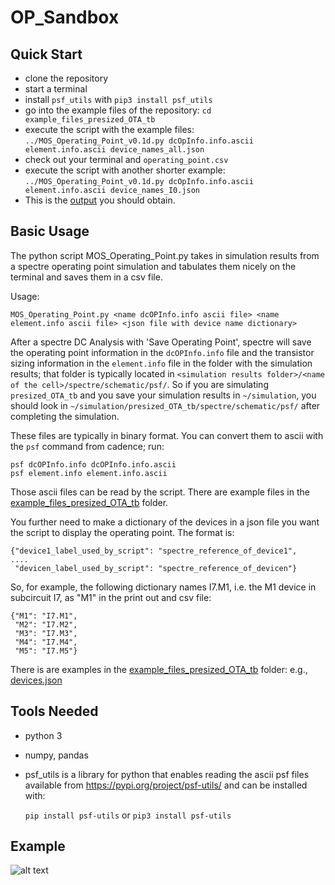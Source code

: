# OP_Sandbox

## Quick Start
- clone the repository
- start a terminal
- install `psf_utils` with `pip3 install psf_utils`
- go into the example files of the repository: `cd example_files_presized_OTA_tb`
- execute the script with the example files: `../MOS_Operating_Point_v0.1d.py dcOpInfo.info.ascii
  element.info.ascii device_names_all.json`
- check out your terminal  and `operating_point.csv`
- execute the script with another shorter example: `../MOS_Operating_Point_v0.1d.py dcOpInfo.info.ascii
  element.info.ascii device_names_I0.json`
- This is the [output](img/example_output.md) you should obtain. 
  
## Basic Usage
The python script MOS_Operating_Point.py takes in simulation results from a spectre operating point simulation and tabulates them nicely on the terminal and saves them in a csv file.

Usage: 

`MOS_Operating_Point.py <name dcOPInfo.info ascii file> <name
element.info ascii file> <json file with device name dictionary>`

After a spectre DC Analysis with 'Save Operating Point', spectre will
save the operating point information in the `dcOPInfo.info` file and the
transistor sizing information in the `element.info` file in the folder
with the simulation results; that folder is typically located in `<simulation results folder>/<name of the cell>/spectre/schematic/psf/`. So if you are simulating
`presized_OTA_tb`  and you save your simulation results in `~/simulation`,
you should look in `~/simulation/presized_OTA_tb/spectre/schematic/psf/`
after completing the simulation.

These files are typically in binary format. You can convert them to ascii with the `psf` command from cadence; run:
```
psf dcOPInfo.info dcOPInfo.info.ascii
psf element.info element.info.ascii
```
Those ascii files can be read by the script. There are example files in the [example\_files\_presized\_OTA\_tb](example_files_presized_OTA_tb) folder. 

You further need to make a dictionary of the devices in a json file you want the script to display the operating point. The format is:

```
{"device1_label_used_by_script": "spectre_reference_of_device1",
....
 "devicen_label_used_by_script": "spectre_reference_of_devicen"}
```

So, for example, the following dictionary names I7.M1, i.e. the M1 device in subcircuit I7, as "M1" in the print out and csv file:

```
{"M1": "I7.M1",
 "M2": "I7.M2",
 "M3": "I7.M3",
 "M4": "I7.M4",
 "M5": "I7.M5"}
```
There is are examples in the
[example\_files\_presized\_OTA\_tb](example_files_presized_OTA_tb) folder:
e.g., [devices.json](example_files_presized_OTA_tb/devices.json) 

## Tools Needed
- python 3

- numpy, pandas

- psf_utils is a library for python that enables reading the ascii psf
  files available from <https://pypi.org/project/psf-utils/>  and can be
  installed with:
  
  `pip install psf-utils` or `pip3 install psf-utils` 

## Example

![alt text](https://github.com/peterkinget/OP_Sandbox/blob/main/img/presized_OTA.png?raw=true)

